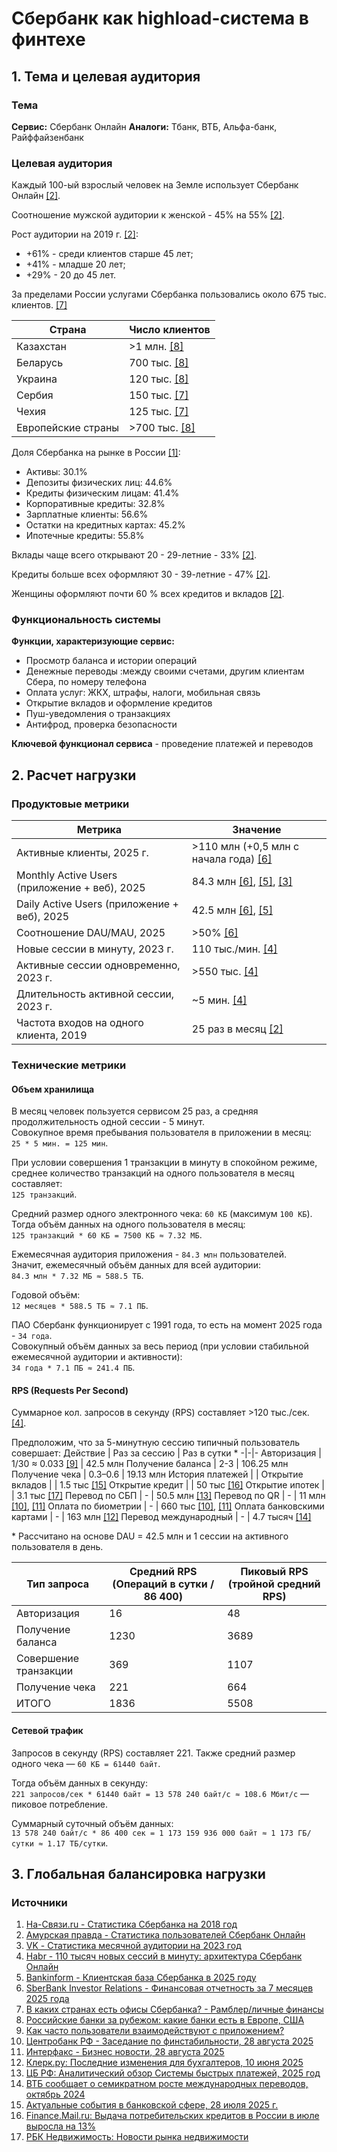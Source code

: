 # Сбербанк как highload-система в финтехе

## 1. Тема и целевая аудитория

### Тема

**Сервис:** Сбербанк Онлайн
**Аналоги:** Тбанк, ВТБ, Альфа-банк, Райффайзенбанк

### Целевая аудитория

Каждый 100-ый взрослый человек на Земле использует Сбербанк Онлайн [[2]](#источники).

Соотношение мужской аудитории к женской - 45% на 55% [[2]](#источники).

Рост аудитории на 2019 г. [[2]](#источники):
* +61% - среди клиентов старше 45 лет;
* +41% - младше 20 лет;
* +29% - 20 до 45 лет.

За пределами России услугами Сбербанка пользовались около 675 тыс. клиентов. [[7]](#источники)

Страна | Число клиентов
-|-
Казахстан | >1 млн. [[8]](#источники)
Беларусь | 700 тыс. [[8]](#источники)
Украина | 120 тыс. [[8]](#источники)
Сербия | 150 тыс. [[7]](#источники)
Чехия | 125 тыс. [[7]](#источники)
Европейские страны | >700 тыс. [[8]](#источники)

Доля Сбербанка на рынке в России [[1]](#источники):
- Активы: 30.1%
- Депозиты физических лиц: 44.6%
- Кредиты физическим лицам: 41.4%
- Корпоративные кредиты: 32.8%
- Зарплатные клиенты: 56.6%
- Остатки на кредитных картах: 45.2%
- Ипотечные кредиты: 55.8%

Вклады чаще всего открывают 20 - 29-летние - 33% [[2]](#источники).

Кредиты больше всех оформляют 30 - 39-летние - 47% [[2]](#источники).

Женщины оформляют почти 60 % всех кредитов и вкладов [[2]](#источники).

### Функциональность системы

**Функции, характеризующие сервис:**

- Просмотр баланса и истории операций
- Денежные переводы :между своими счетами, другим клиентам Сбера, по номеру телефона
- Оплата услуг: ЖКХ, штрафы, налоги, мобильная связь
- Открытие вкладов и оформление кредитов
- Пуш-уведомления о транзакциях
- Антифрод, проверка безопасности

**Ключевой функционал сервиса** - проведение платежей и переводов

## 2. Расчет нагрузки

### Продуктовые метрики

Метрика | Значение
-|-
Активные клиенты, 2025 г. | >110 млн (+0,5 млн с начала года) [[6]](#источники)
Monthly Active Users (приложение + веб), 2025 | 84.3 млн [[6]](#источники), [[5]](#источники), [[3]](#источники)
Daily Active Users (приложение + веб), 2025 | 42.5 млн [[6]](#источники), [[5]](#источники)
Соотношение DAU/MAU, 2025 | >50% [[6]](#источники)
Новые сессии в минуту, 2023 г. | 110 тыс./мин. [[4]](#источники)
Активные сессии одновременно, 2023 г. | >550 тыс. [[4]](#источники)
Длительность активной сессии, 2023 г. | ~5 мин. [[4]](#источники)
Частота входов на одного клиента, 2019 | 25 раз в месяц [[2]](#источники)

### Технические метрики

#### Объем хранилища

В месяц человек пользуется сервисом 25 раз, а средняя продолжительность одной сессии - 5 минут.  
Совокупное время пребывания пользователя в приложении в месяц:  
`25 * 5 мин. = 125 мин`.

При условии совершения 1 транзакции в минуту в спокойном режиме, среднее количество транзакций на одного пользователя в месяц составляет:  
`125 транзакций`.

Средний размер одного электронного чека: `60 КБ` (максимум `100 КБ`).  
Тогда объём данных на одного пользователя в месяц:  
`125 транзакций * 60 КБ = 7500 КБ ≈ 7.32 МБ`.

Ежемесячная аудитория приложения - `84.3 млн` пользователей.  
Значит, ежемесячный объём данных для всей аудитории:  
`84.3 млн * 7.32 МБ ≈ 588.5 ТБ`.

Годовой объём:  
`12 месяцев * 588.5 ТБ ≈ 7.1 ПБ`.

ПАО Сбербанк функционирует с 1991 года, то есть на момент 2025 года - `34 года`.  
Совокупный объём данных за весь период (при условии стабильной ежемесячной аудитории и активности):  
`34 года * 7.1 ПБ ≈ 241.4 ПБ`.

#### RPS (Requests Per Second)

Суммарное кол. запросов в секунду (RPS) составляет >120 тыс./сек. [[4]](#источники).  

Предположим, что за 5-минутную сессию типичный пользователь совершает:
Действие | Раз за сессию | Раз в сутки *
-|-|-
Авторизация | 1/30 ≈ 0.033 [[9]](#источники) | 42.5 млн
Получение баланса | 2-3 | 106.25 млн
Получение чека | 0.3–0.6 | 19.13 млн
История платежей |  | 
Открытие вкладов |  | 1.5 тыс [[15]](#источники)
Открытие кредит |  | 50 тыс [[16]](#источники)
Открытие ипотек |  | 3.1 тыс [[17]](#источники)
Перевод по СБП | - | 50.5 млн [[13]](#источники)
Перевод по QR | - | 11 млн [[10]](#источники), [[11]](#источники)
Оплата по биометрии | - | 660 тыс [[10]](#источники), [[11]](#источники)
Оплата банковскими картами | - | 163 млн [[12]](#источники)
Перевод международный | - | 4.7 тысяч [[14]](#источники)

\* Рассчитано на основе DAU = 42.5 млн и 1 сессии на активного пользователя в день.

Тип запроса	| Средний RPS (Операций в сутки / 86 400)	| Пиковый RPS (тройной средний RPS)
-|-|-
Авторизация | 16 | 48
Получение баланса | 1230 | 3689
Совершение транзакции | 369 | 1107
Получение чека | 221 | 664
ИТОГО | 1836 | 5508

#### Сетевой трафик

Запросов в секунду (RPS) составляет 221. 
Также средний размер одного чека — `60 КБ = 61440 байт`.

Тогда объём данных в секунду:  
`221 запросов/сек * 61440 байт = 13 578 240 байт/с ≈ 108.6 Мбит/с` — пиковое потребление.

Суммарный суточный объём данных:  
`13 578 240 байт/с * 86 400 сек = 1 173 159 936 000 байт ≈ 1 173 ГБ/сутки ≈ 1.17 ТБ/сутки`.

## 3. Глобальная балансировка нагрузки

### Источники

1. [На-Связи.ru - Статистика Сбербанка на 2018 год](https://forum.na-svyazi.ru/?showtopic=2874293)
2. [Амурская правда - Статистика пользователей Сбербанк Онлайн](https://ampravda.ru/2019/09/21/91076.html)
3. [VK - Статистика месячной аудитории на 2023 год](https://vk.com/wall-22522055_2157676)
4. [Habr - 110 тысяч новых сессий в минуту: архитектура Сбербанк Онлайн](https://habr.com/ru/companies/sberbank/articles/728612/)
5. [Bankinform - Клиентская база Сбербанка в 2025 году](https://bankinform.ru/news/137349)
6. [SberBank Investor Relations - Финансовая отчетность за 7 месяцев 2025 года](https://www.sberbank.com/ru/investor-relations/groupresults/august11_publication_oftheras_in_7months)
7. [В каких странах есть офисы Сбербанка? - Рамблер/личные финансы](https://finance.rambler.ru/business/47064160-ot-kazahstana-i-ukrainy-do-kitaya-i-indii-v-kakih-stranah-est-ofisy-sberbanka/)
8. [Российские банки за рубежом: какие банки есть в Европе, США](https://brobank.ru/rossijskie-banki-za-rubezhom/)
9. [Как часто пользователи взаимодействуют с приложением?](https://sky.pro/wiki/money/top-10-prilozhenij-gde-mozhno-kopit-dengi-obzor-luchshih-reshenij/)
10. [Центробанк РФ - Заседание по финстабильности, 28 августа 2025](https://cbr.ru/press/event/?id=26885)  
11. [Интерфакс - Бизнес новости, 28 августа 2025](https://www.interfax.ru/business/1044499)
12. [Клерк.ру: Последние изменения для бухгалтеров, 10 июня 2025](https://www.klerk.ru/buh/news/650543/)
13. [ЦБ РФ: Аналитический обзор Системы быстрых платежей, 2025 год](https://cbr.ru/analytics/nps/sbp/2_2025/)
14. [ВТБ сообщает о семикратном росте международных переводов, октябрь 2024](https://finance.mail.ru/2024-10-16/vtb-zafiksiroval-semikratnyy-rost-transgranichnyh-perevodov-63231064/)
15. [Актуальные события в банковской сфере, 28 июля 2025 г.](https://www.banki.ru/news/lenta/?id=11016273)
16. [Finance.Mail.ru: Выдача потребительских кредитов в России в июле выросла на 13%](https://finance.mail.ru/article/vydacha-potrebitelskih-kreditov-v-rossii-v-iyule-vyrosla-na-13-67504477/)
17. [РБК Недвижимость: Новости рынка недвижимости](https://realty.rbc.ru/news/6791fd2e9a794700663e2948)
